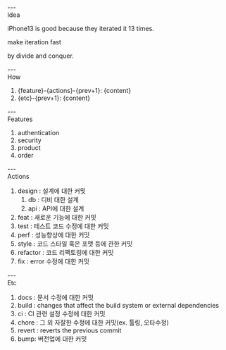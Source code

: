 ---\
Idea


iPhone13 is good because they iterated it 13 times.

make iteration fast

by divide and conquer.


---\
How

1. {feature}-{actions}-{prev+1}: {content}
2. {etc}-{prev+1}: {content}


---\
Features

1. authentication
2. security
3. product
4. order


---\
Actions

1. design : 설계에 대한 커밋
    1. db : 디비 대한 설계
    2. api : API에 대한 설계
2. feat : 새로운 기능에 대한 커밋
3. test : 테스트 코드 수정에 대한 커밋
4. perf : 성능향상에 대한 커밋
5. style : 코드 스타일 혹은 포맷 등에 관한 커밋
6. refactor : 코드 리팩토링에 대한 커밋
7. fix : error 수정에 대한 커밋


---\
Etc

1. docs : 문서 수정에 대한 커밋
2. build : changes that affect the build system or external dependencies
3. ci : CI 관련 설정 수정에 대한 커밋
3. chore : 그 외 자잘한 수정에 대한 커밋(ex. 툴링, 오타수정)
4. revert : reverts the previous commit
4. bump: 버전업에 대한 커밋

